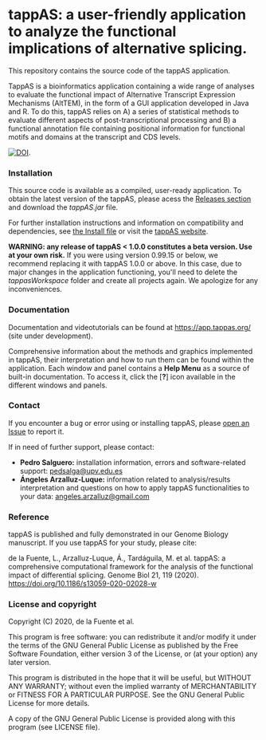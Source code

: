 # tappAS: a user-friendly application to analyze the functional implications of alternative splicing.

This repository contains the source code of the tappAS application. 

TappAS is a bioinformatics application containing a wide range of analyses to evaluate the functional
impact of Alternative Transcript Expression Mechanisms (AltTEM), in the form of a GUI application 
developed in Java and R. To do this, tappAS relies on A) a series of statistical methods to evaluate different aspects
of post-transcriptional processing and B) a functional annotation file containing positional information for functional
motifs and domains at the transcript and CDS levels.

[![DOI](https://zenodo.org/badge/255313071.svg)](https://zenodo.org/badge/latestdoi/255313071).

### Installation
This source code is available as a compiled, user-ready application.
To obtain the latest version of the tappAS, please acess the [Releases section](https://github.com/ConesaLab/tappAS/releases) 
and download the *tappAS.jar* file.

For further installation instructions and information on compatibility 
and dependencies, see [the Install file](https://app.tappas.org/resources/downloads/install.pdf) or visit the 
[tappAS website](https://app.tappas.org/).

**WARNING: any release of tappAS < 1.0.0 constitutes a beta version. Use at your own risk.** 
If you were using version 0.99.15 or below, we recommend replacing it with tappAS 1.0.0 or above. 
In this case, due to major changes in the application functioning, you'll need to delete the 
*tappasWorkspace* folder and create all projects again. We apologize for any inconveniences.

### Documentation
Documentation and videotutorials can be found at https://app.tappas.org/ (site under development).

Comprehensive information about the methods and graphics implemented in tappAS,
their interpretation and how to run them can be found within the application. Each window and panel
contains a **Help Menu** as a source of built-in documentation. To access it, 
click the [**?**] icon available in the different windows and panels.

### Contact
If you encounter a bug or error using or installing tappAS, 
please [open an Issue](https://github.com/ConesaLab/tappAS/issues) to report it.

If in need of further support, please contact:
* **Pedro Salguero:** installation information, errors and software-related support: pedsalga@upv.edu.es
* **Ángeles Arzalluz-Luque:** information related to analysis/results interpretation and questions on 
how to apply tappAS functionalities to your data: angeles.arzalluz@gmail.com

### Reference

tappAS is published and fully demonstrated in our Genome Biology manuscript. If you use tappAS for your study, please cite:

de la Fuente, L., Arzalluz-Luque, Á., Tardáguila, M. et al. tappAS: a comprehensive computational framework for the analysis of the functional impact of differential splicing. Genome Biol 21, 119 (2020). https://doi.org/10.1186/s13059-020-02028-w

### License and copyright 
Copyright (C) 2020, de la Fuente et al.

This program is free software: you can redistribute it and/or modify
it under the terms of the GNU General Public License as published by
the Free Software Foundation, either version 3 of the License, or
(at your option) any later version.

This program is distributed in the hope that it will be useful,
but WITHOUT ANY WARRANTY; without even the implied warranty of
MERCHANTABILITY or FITNESS FOR A PARTICULAR PURPOSE.  See the
GNU General Public License for more details.

A copy of the GNU General Public License
is provided along with this program (see LICENSE file).
